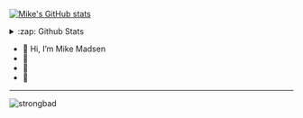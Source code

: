 
[![Mike's GitHub stats](https://github-readme-stats.vercel.app/api?username=memadsen)](https://github.com/anuraghazra/github-readme-stats)


<details>
  <summary>:zap: Github Stats</summary>summary>

  <img align="left" src="https://smol-cls-github-readme-stats.vercel.app/api?username=memadsen&show=reviews,discussions_started,discussions_answered,prs_merged,prs_merged_percentage&show_icons=true&hide_border=true&theme=radical" />

</details>

- 👋 Hi, I’m Mike Madsen
- 👀 
- 🌱 
- 💞️ 

<!---
elxsj/elxsj is a ✨ special ✨ repository because its `README.md` (this file) appears on your GitHub profile.
You can click the Preview link to take a look at your changes.
--->

--------

![strongbad](https://user-images.githubusercontent.com/93400240/232605166-7ecdf496-0683-45ad-b888-2ac2070ea2f0.gif)
